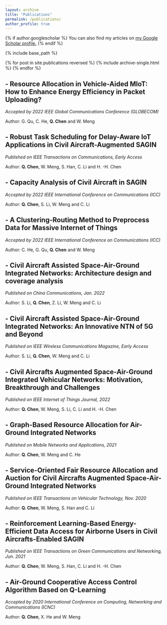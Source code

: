 ```yaml
---
layout: archive
title: "Publications"
permalink: /publications/
author_profile: true
---
```


{% if author.googlescholar %}
  You can also find my articles on <u><a href="{{author.googlescholar}}">my Google Scholar profile</a>.</u>
{% endif %}

{% include base_path %}

{% for post in site.publications reversed %}
  {% include archive-single.html %}
{% endfor %}
## - Resource Allocation in Vehicle-Aided MIoT: How to Enhance Energy Efficiency in Packet Uploading?
*Accepted by 2022 IEEE Global Communications Conference (GLOBECOM)*

Author: G. Qu, C. He, **Q. Chen** and W. Meng

## - Robust Task Scheduling for Delay-Aware IoT Applications in Civil Aircraft-Augmented SAGIN 
*Published on IEEE Transactions on Communications, Early Access*

Author: **Q. Chen**, W. Meng, S. Han, C. Li and H. -H. Chen

## - Capacity Analysis of Civil Aircraft in SAGIN
*Accepted by 2022 IEEE International Conference on Communications (ICC)*

Author: **Q. Chen**, S. Li, W. Meng and C. Li

## - A Clustering-Routing Method to Preprocess Data for Massive Internet of Things
*Accepted by 2022 IEEE International Conference on Communications (ICC)*

Author: C. He, G. Qu, **Q. Chen** and W. Meng


## - Civil Aircraft Assisted Space-Air-Ground Integrated Networks: Architecture design and coverage analysis
*Published on China Communications, Jan. 2022*

Author: S. Li, **Q. Chen**, Z. Li, W. Meng and C. Li

## - Civil Aircraft Assisted Space-Air-Ground Integrated Networks: An Innovative NTN of 5G and Beyond
*Published on IEEE Wireless Communications Magazine, Early Access*

Author: S. Li, **Q. Chen**, W. Meng and C. Li

## - Civil Aircrafts Augmented Space-Air-Ground Integrated Vehicular Networks: Motivation, Breakthrough and Challenges
*Published on IEEE Internet of Things Journal, 2022*

Author: **Q. Chen**, W. Meng, S. Li, C. Li and H. -H. Chen

## - Graph-Based Resource Allocation for Air-Ground Integrated Networks
*Published on Mobile Networks and Applications, 2021*

Author: **Q. Chen**, W. Meng and C. He

## - Service-Oriented Fair Resource Allocation and Auction for Civil Aircrafts Augmented Space-Air-Ground Integrated Networks
*Published on IEEE Transactions on Vehicular Technology, Nov. 2020*

Author: **Q. Chen**, W. Meng, S. Han and C. Li

## - Reinforcement Learning-Based Energy-Efficient Data Access for Airborne Users in Civil Aircrafts-Enabled SAGIN
*Published on IEEE Transactions on Green Communications and Networking, Jun. 2021*

Author: **Q. Chen**, W. Meng, S. Han, C. Li and H. -H. Chen

## - Air-Ground Cooperative Access Control Algorithm Based on Q-Learning
*Accepted by 2020 International Conference on Computing, Networking and Communications (ICNC)*

Author: **Q. Chen**, X. He and W. Meng
